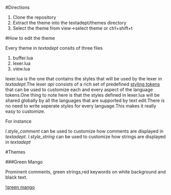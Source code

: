 #Directions

1. Clone the repository
2. Extract the theme into the textadept/themes directory
3. Select the theme from view->select theme or ctrl+shift+t

#How to edit the theme

Every theme in *textadept* consits of three files

1. buffer.lua
2. lexer.lua
3. view.lua

lexer.lua is the one that contains the styles that will be used by the lexer in *textadept*.The lexer *api* consists of a rich set of predefined [styling tokens](http://foicica.com/textadept/api/lexer.html#Styles.and.Styling) that can be used to customize each and every aspect of the language tokens.One thing to note here is that the styles defined in lexer.lua will be shared globally by all the languages that are supported by text edit.There is no need to write seperate styles for every language.This makes it really easy to customize.

For instance

*l.style_comment* can be used to customize how comments are displayed in *textadept*.
*l.style_string*  can be used to customize how strings are displayed in *textadept*


#Themes

###Green Mango

Prominent comments, green strings,red keywords on white background and black text.

[!green mango]("http://farm9.staticflickr.com/8259/8652376790_b059161726_b.jpg")

